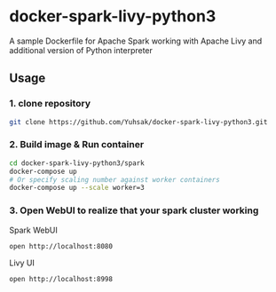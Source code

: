 # docker-spark-livy-python3
A sample Dockerfile for Apache Spark working with Apache Livy and additional version of Python interpreter

## Usage

### 1. clone repository

```sh
git clone https://github.com/Yuhsak/docker-spark-livy-python3.git
```

### 2. Build image & Run container

```sh
cd docker-spark-livy-python3/spark
docker-compose up
# Or specify scaling number against worker containers
docker-compose up --scale worker=3
```

### 3. Open WebUI to realize that your spark cluster working

Spark WebUI

```sh
open http://localhost:8080
```

Livy UI
```sh
open http://localhost:8998
```
